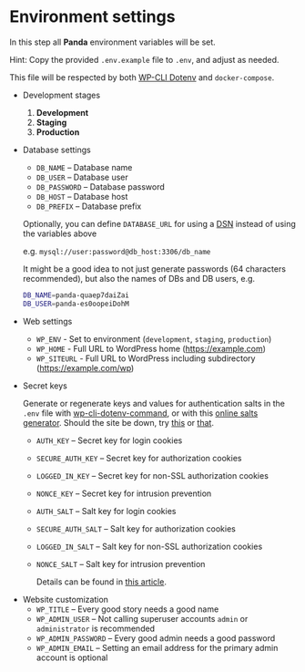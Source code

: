 # Environment settings

In this step all **Panda** environment variables will be set.

Hint: Copy the provided `.env.example` file to `.env`, and adjust as needed.

This file will be respected by both [WP-CLI Dotenv](https://aaemnnost.tv/wp-cli-commands/dotenv/) and `docker-compose`.

* Development stages
  1. **Development**
  2. **Staging**
  3. **Production**

* Database settings
  * `DB_NAME` – Database name
  * `DB_USER` – Database user
  * `DB_PASSWORD` – Database password
  * `DB_HOST` – Database host
  * `DB_PREFIX` – Database prefix

  Optionally, you can define `DATABASE_URL` for using a [DSN] instead of using the variables above

  e.g. `mysql://user:password@db_host:3306/db_name`

  It might be a good idea to not just generate passwords (64 characters recommended), but also the names of DBs and DB users, e.g.

  ```bash
  DB_NAME=panda-quaep7daiZai
  DB_USER=panda-es0oopeiDohM
  ```

[DSN]: https://en.m.wikipedia.org/wiki/Data_source_name "Data Source Name on Wikipedia"

* Web settings
  * `WP_ENV` - Set to environment (`development`, `staging`, `production`)
  * `WP_HOME` - Full URL to WordPress home (https://example.com)
  * `WP_SITEURL` - Full URL to WordPress including subdirectory (https://example.com/wp)

* Secret keys

  Generate or regenerate keys and values for authentication salts in the `.env` file
  with [wp-cli-dotenv-command](https://github.com/aaemnnosttv/wp-cli-dotenv-command),
  or with this [online salts generator](https://roots.io/salts.html).
  Should the site be down, try [this](https://wordplate.github.io/salt/)
  or [that](https://api.wordpress.org/secret-key/1.1/salt/).

  * `AUTH_KEY` – Secret key for login cookies
  * `SECURE_AUTH_KEY` – Secret key for authorization cookies
  * `LOGGED_IN_KEY` – Secret key for non-SSL authorization cookies
  * `NONCE_KEY` – Secret key for intrusion prevention
  * `AUTH_SALT` – Salt key for login cookies
  * `SECURE_AUTH_SALT` – Salt key for authorization cookies
  * `LOGGED_IN_SALT` – Salt key for non-SSL authorization cookies
  * `NONCE_SALT` – Salt key for intrusion prevention

    Details can be found in [this article][salts].

[salts]: https://wpdatatables.com/wordpress-salts-and-keys/ "WordPress Salts and Keys: Everything You Need to Know"

* Website customization
  * `WP_TITLE` – Every good story needs a good name
  * `WP_ADMIN_USER` – Not calling superuser accounts `admin` or `administrator` is recommended
  * `WP_ADMIN_PASSWORD` – Every good admin needs a good password
  * `WP_ADMIN_EMAIL` – Setting an email address for the primary admin account is optional

